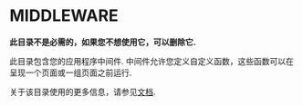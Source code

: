 # MIDDLEWARE

**此目录不是必需的，如果您不想使用它，可以删除它.**

此目录包含您的应用程序中间件.
中间件允许您定义自定义函数，这些函数可以在呈现一个页面或一组页面之前运行.

关于该目录使用的更多信息，请参见[文档](https://nuxtjs.org/guide/routing#middleware).
